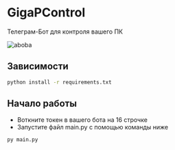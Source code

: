 # GigaPControl
Телеграм-Бот для контроля вашего ПК

![aboba](https://github.com/WhiteHodok/GigaPControl/assets/39564937/0c8728b6-4ea1-413c-998a-f1221c2c5dbd)


## Зависимости 

```sh
python install -r requirements.txt
```

## Начало работы

- Воткните токен в вашего бота на 16 строчке
- Запустите файл main.py с помощью команды ниже

```sh
py main.py
```
